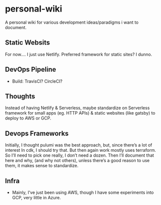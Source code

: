 # personal-wiki
A personal wiki for various development ideas/paradigms i want to document.

## Static Websits
For now.... I just use Netlify.
Preferred framework for static sites? I dunno.

## DevOps Pipeline
 * Build: TravisCI? CircleCI?
 
 

 
## Thoughts
 Instead of having Netlify & Serverless, maybe standardize on Serverless framework for small apps (eg. HTTP APIs) & static websites (like gatsby) to deploy to AWS or GCP.
 
## Devops Frameworks

Initially, I thought pulumi was the best approach, but, since there’s a lot of interest
In cdk, I should try that. But then again work mostly uses terraform. So I’ll need to pick one really, I don’t need a dozen. Then I’ll document that here and why, (and why not others), unless there’s a good reason to use them, it makes sense to standardize.
 
 
## Infra
 * Mainly, I've just been using AWS, though I have some experiments into GCP, very little in Azure.
 
